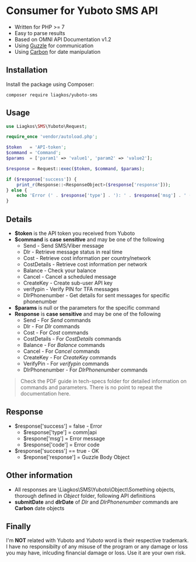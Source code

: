 # Consumer for Yuboto SMS API
* Written for PHP >= 7
* Easy to parse results
* Based on OMNI API Documentation v1.2
* Using [Guzzle](https://github.com/guzzle/guzzle) for communication
* Using [Carbon](https://github.com/briannesbitt/Carbon) for date manipulation

## Installation

Install the package using Composer:

```
composer require liagkos/yuboto-sms
```

## Usage
```php
use Liagkos\SMS\Yuboto\Request;

require_once 'vendor/autoload.php';

$token   = 'API-token';
$command = 'Command';
$params  = ['param1' => 'value1', 'param2' => 'value2'];

$response = Request::exec($token, $command, $params);

if ($response['success']) {
    print_r(Response::<ResponseObject>($response['response']));
} else {
    echo 'Error (' . $response['type'] . '): ' . $response['msg'] . ' ('. $response['code'] .')';
}
```

## Details
* **$token** is the API token you received from Yuboto
* **$command** is **case sensitive** and may be one of the following
  * Send - Send SMS/Viber message
  * Dlr - Retrieve message status in real time
  * Cost - Retrieve cost information per country/network
  * CostDetails - Retrieve cost information per network
  * Balance - Check your balance
  * Cancel - Cancel a scheduled message
  * CreateKey - Create sub-user API key
  * verifypin - Verify PIN for TFA messages
  * DlrPhonenumber - Get details for sent messages for specific phonenumber
* **$params** is null or the parameters for the specific command
* **Response** is **case sensitive** and may be one of the following
  * Send - For *Send* commands
  * Dlr - For *Dlr* commands
  * Cost - For *Cost* commands
  * CostDetails - For *CostDetails* commands
  * Balance - For *Balance* commands
  * Cancel - For *Cancel* commands
  * CreateKey - For *CreateKey* commands
  * VerifyPin - For *verifypin* commands 
  * DlrPhonenumber - For *DlrPhonenumber* commands
   
> Check the PDF guide in tech-specs folder for detailed information on commands and parameters. There is no point to repeat the documentation here. 

## Response
* $response['success'] = false - Error
  * $response['type'] = comm|api
  * $respone['msg'] = Error message
  * $response['code'] = Error code
* $response['success'] == true - OK
  * $reponse['response'] = Guzzle Body Object
  
## Other information
* All responses are \Liagkos\SMS\Yuboto\Object\Something objects, thorough defined in *Object* folder, following API definitions
* **submitDate** and **dlrDate** of *Dlr* and *DlrPhonenumber* commands are **Carbon** date objects

## Finally
I'm **NOT** related with Yuboto and *Yuboto* word is their respective trademark. I have no responsibilty of any misuse of the program or any damage or loss you may have, inlcuding financial damage or loss. Use it are your own risk. 
